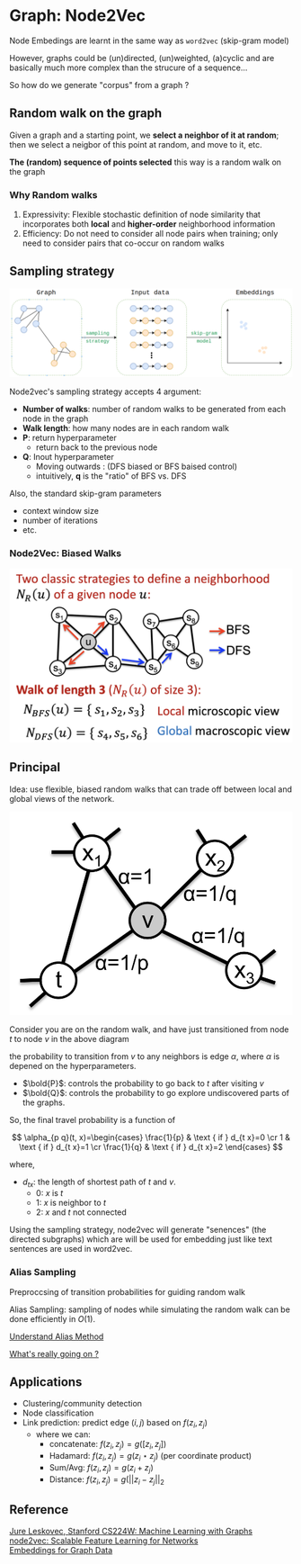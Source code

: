 # Graph: Node2Vec


Node Embedings are learnt in the same way as `word2vec` (skip-gram model)

However, graphs could be (un)directed, (un)weighted, (a)cyclic and are basically much more complex than the strucure of a sequence...

So how do we generate "corpus" from a graph ?

## Random walk on the graph

Given a graph and a starting point, we **select a neighbor of it at random**; then we select a neigbor of this point at random, and move to it, etc.

**The (random) sequence of points selected** this way is a random walk on the graph

### Why Random walks

1. Expressivity: Flexible stochastic definition of node similarity that incorporates both **local** and **higher-order** neighborhood information
2. Efficiency: Do not need to consider all node pairs when training; only need to consider pairs that co-occur on random walks

## Sampling strategy

![node2vec2](/images/ml/node2vec2.png)

Node2vec's sampling strategy accepts 4 argument:
- **Number of walks**: number of random walks to be generated from each node in the graph
- **Walk length**: how many nodes are in each random walk
- **P**: return hyperparameter
  - return back to the previous node
- **Q**: Inout hyperparameter 
  - Moving outwards : (DFS biased or BFS baised control)
  - intuitively, **q** is the "ratio" of BFS vs. DFS

Also, the standard skip-gram parameters
- context window size
- number of iterations
- etc.

### Node2Vec: Biased Walks

![biasedwalk](/images/ml/randwalk.png)


## Principal

Idea: use flexible, biased random walks that can trade off between local and global views of the network.

![node2vec1](/images/ml/node2vec1.png)

Consider you are on the random walk, and have just transitioned from node $t$ to node $v$ in the above diagram

the probability to transition from $v$ to any neighbors is edge $\alpha$, where $\alpha$ is depened on the hyperparameters. 

- $\bold{P}$: controls the probability to go back to $t$ after visiting $v$
- $\bold{Q}$: controls the probability to go explore undiscovered parts of the graphs.

So, the final travel probability is a function of 

$$
\alpha_{p q}(t, x)=\begin{cases} 
\frac{1}{p} & \text { if } d_{t x}=0 \cr 
1 & \text { if } d_{t x}=1 \cr 
\frac{1}{q} & \text { if } d_{t x}=2
\end{cases}
$$

where,
- $d_{tx}$: the length of shortest path of $t$ and $v$.
  - 0: $x$ is $t$
  - 1: $x$ is neighbor to $t$
  - 2: $x$ and $t$ not connected  

Using the sampling strategy, node2vec will generate "senences" (the directed subgraphs) which are will be used for embedding just like text sentences are used in word2vec.

### Alias Sampling
Preproccsing of transition probabilities for guiding random walk

 Alias Sampling: sampling of nodes while simulating the random walk can be done efficiently in $O(1)$.

[Understand Alias Method](http://shomy.top/2017/05/09/alias-method-sampling/)

[What's really going on ?](https://zhuanlan.zhihu.com/p/56136631)


## Applications

- Clustering/community detection
- Node classification
- Link prediction: predict edge $(i,j)$ based on $f(z_i,z_j)$
  - where we can:
    - concatenate: $f(z_i,z_j) = g([z_i, z_j])$ 
    - Hadamard: $f(z_i,z_j) = g( z_i \star z_j)$ (per coordinate product)
    - Sum/Avg: $f(z_i,z_j) = g(z_i + z_j)$
    - Distance: $f(z_i,z_j) = g( || z_i - z_j || _2$

## Reference

[Jure Leskovec, Stanford CS224W: Machine Learning with Graphs](http://cs224w.stanford.edu)  
[node2vec: Scalable Feature Learning for Networks](https://cs.stanford.edu/~jure/pubs/node2vec-kdd16.pdf)  
[Embeddings for Graph Data](https://towardsdatascience.com/node2vec-embeddings-for-graph-data-32a866340fef)
